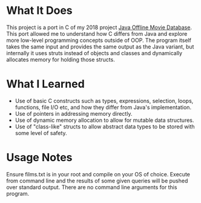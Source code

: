 # What It Does #
This project is a port in C of my 2018 project [Java Offline Movie Database](https://github.com/TJEEPOT/Java-OMDB). This port allowed me to understand how C differs from Java and explore more low-level programming concepts outside of OOP.
The program itself takes the same input and provides the same output as the Java variant, but internally it uses struts instead of objects and classes and dynamically allocates memory for holding those structs. 

# What I Learned #
* Use of basic C constructs such as types, expressions, selection, loops, functions, file I/O etc, and how they differ from Java's implementation.
* Use of pointers in addressing memory directly.
* Use of dynamic memory allocation to allow for mutable data structures.
* Use of "class-like" structs to allow abstract data types to be stored with some level of safety.

# Usage Notes #
Ensure films.txt is in your root and compile on your OS of choice. Execute from command line and the results of some given queries will be pushed over standard output. There are no command line arguments for this program.
